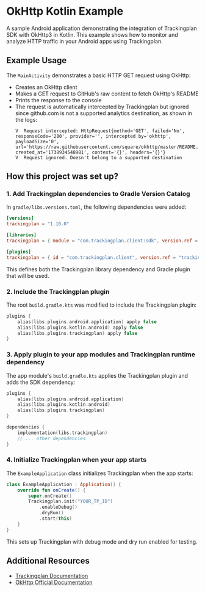 # OkHttp Kotlin Example

A sample Android application demonstrating the integration of Trackingplan SDK with OkHttp3 in Kotlin. This example shows how to monitor and analyze HTTP traffic in your Android apps using Trackingplan.

## Example Usage

The `MainActivity` demonstrates a basic HTTP GET request using OkHttp:

- Creates an OkHttp client
- Makes a GET request to GitHub's raw content to fetch OkHttp's README
- Prints the response to the console
- The request is automatically intercepted by Trackingplan but ignored since github.com is not a supported analytics destination, as shown in the logs:
  ```
  V  Request intercepted: HttpRequest{method='GET', failed='No', responseCode='200', provider='', intercepted by='okhttp', payloadSize='0', url='https://raw.githubusercontent.com/square/okhttp/master/README.md', created_at='1738934548981', context='{}', headers='{}'}
  V  Request ignored. Doesn't belong to a supported destination
  ```

## How this project was set up?

### 1. Add Trackingplan dependencies to Gradle Version Catalog

In `gradle/libs.versions.toml`, the following dependencies were added:

```toml
[versions]
trackingplan = "1.10.0"

[libraries]
trackingplan = { module = "com.trackingplan.client:sdk", version.ref = "trackingplan"}

[plugins]
trackingplan = { id = "com.trackingplan.client", version.ref = "trackingplan" }
```

This defines both the Trackingplan library dependency and Gradle plugin that will be used.

### 2. Include the Trackingplan plugin

The root `build.gradle.kts` was modified to include the Trackingplan plugin:

```kotlin
plugins {
    alias(libs.plugins.android.application) apply false
    alias(libs.plugins.kotlin.android) apply false
    alias(libs.plugins.trackingplan) apply false
}
```

### 3. Apply plugin to your app modules and Trackingplan runtime dependency

The app module's `build.gradle.kts` applies the Trackingplan plugin and adds the SDK dependency:

```kotlin
plugins {
    alias(libs.plugins.android.application)
    alias(libs.plugins.kotlin.android)
    alias(libs.plugins.trackingplan)
}

dependencies {
    implementation(libs.trackingplan)
    // ... other dependencies
}
```

### 4. Initialize Trackingplan when your app starts

The `ExampleApplication` class initializes Trackingplan when the app starts:

```kotlin
class ExampleApplication : Application() {
    override fun onCreate() {
        super.onCreate()
        Trackingplan.init("YOUR_TP_ID")
            .enableDebug()
            .dryRun()
            .start(this)
    }
}
```

This sets up Trackingplan with debug mode and dry run enabled for testing.

## Additional Resources
- [Trackingplan Documentation](https://docs.trackingplan.com)
- [OkHttp Official Documentation](https://square.github.io/okhttp/)
